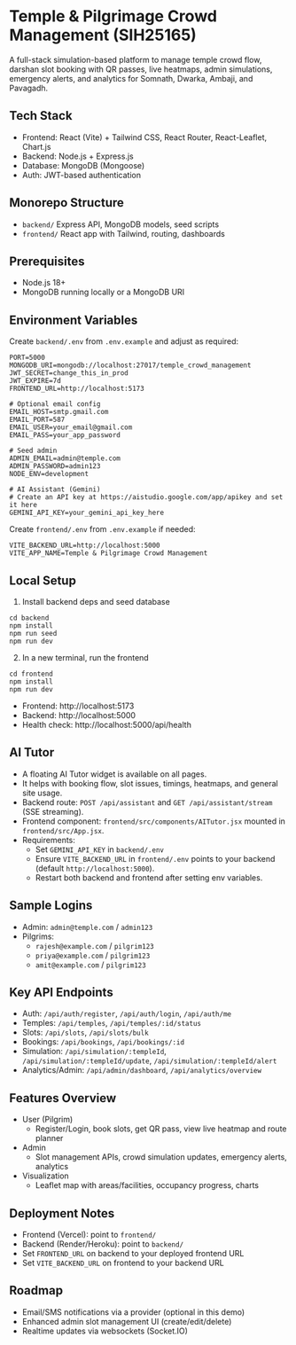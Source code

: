 # Temple & Pilgrimage Crowd Management (SIH25165)

A full-stack simulation-based platform to manage temple crowd flow, darshan slot booking with QR passes, live heatmaps, admin simulations, emergency alerts, and analytics for Somnath, Dwarka, Ambaji, and Pavagadh.

## Tech Stack
- Frontend: React (Vite) + Tailwind CSS, React Router, React-Leaflet, Chart.js
- Backend: Node.js + Express.js
- Database: MongoDB (Mongoose)
- Auth: JWT-based authentication

## Monorepo Structure
- `backend/` Express API, MongoDB models, seed scripts
- `frontend/` React app with Tailwind, routing, dashboards

## Prerequisites
- Node.js 18+
- MongoDB running locally or a MongoDB URI

## Environment Variables
Create `backend/.env` from `.env.example` and adjust as required:
```
PORT=5000
MONGODB_URI=mongodb://localhost:27017/temple_crowd_management
JWT_SECRET=change_this_in_prod
JWT_EXPIRE=7d
FRONTEND_URL=http://localhost:5173

# Optional email config
EMAIL_HOST=smtp.gmail.com
EMAIL_PORT=587
EMAIL_USER=your_email@gmail.com
EMAIL_PASS=your_app_password

# Seed admin
ADMIN_EMAIL=admin@temple.com
ADMIN_PASSWORD=admin123
NODE_ENV=development

# AI Assistant (Gemini)
# Create an API key at https://aistudio.google.com/app/apikey and set it here
GEMINI_API_KEY=your_gemini_api_key_here
```

Create `frontend/.env` from `.env.example` if needed:
```
VITE_BACKEND_URL=http://localhost:5000
VITE_APP_NAME=Temple & Pilgrimage Crowd Management
```

## Local Setup
1) Install backend deps and seed database
```
cd backend
npm install
npm run seed
npm run dev
```

2) In a new terminal, run the frontend
```
cd frontend
npm install
npm run dev
```

- Frontend: http://localhost:5173
- Backend: http://localhost:5000
- Health check: http://localhost:5000/api/health

## AI Tutor
- A floating AI Tutor widget is available on all pages.
- It helps with booking flow, slot issues, timings, heatmaps, and general site usage.
- Backend route: `POST /api/assistant` and `GET /api/assistant/stream` (SSE streaming).
- Frontend component: `frontend/src/components/AITutor.jsx` mounted in `frontend/src/App.jsx`.
- Requirements:
  - Set `GEMINI_API_KEY` in `backend/.env`
  - Ensure `VITE_BACKEND_URL` in `frontend/.env` points to your backend (default `http://localhost:5000`).
  - Restart both backend and frontend after setting env variables.

## Sample Logins
- Admin: `admin@temple.com` / `admin123`
- Pilgrims: 
  - `rajesh@example.com` / `pilgrim123`
  - `priya@example.com` / `pilgrim123`
  - `amit@example.com` / `pilgrim123`

## Key API Endpoints
- Auth: `/api/auth/register`, `/api/auth/login`, `/api/auth/me`
- Temples: `/api/temples`, `/api/temples/:id/status`
- Slots: `/api/slots`, `/api/slots/bulk`
- Bookings: `/api/bookings`, `/api/bookings/:id`
- Simulation: `/api/simulation/:templeId`, `/api/simulation/:templeId/update`, `/api/simulation/:templeId/alert`
- Analytics/Admin: `/api/admin/dashboard`, `/api/analytics/overview`

## Features Overview
- User (Pilgrim)
  - Register/Login, book slots, get QR pass, view live heatmap and route planner
- Admin
  - Slot management APIs, crowd simulation updates, emergency alerts, analytics
- Visualization
  - Leaflet map with areas/facilities, occupancy progress, charts

## Deployment Notes
- Frontend (Vercel): point to `frontend/`
- Backend (Render/Heroku): point to `backend/`
- Set `FRONTEND_URL` on backend to your deployed frontend URL
- Set `VITE_BACKEND_URL` on frontend to your backend URL

## Roadmap
- Email/SMS notifications via a provider (optional in this demo)
- Enhanced admin slot management UI (create/edit/delete)
- Realtime updates via websockets (Socket.IO)
